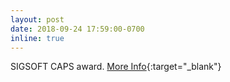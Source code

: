 ```yaml
---
layout: post
date: 2018-09-24 17:59:00-0700
inline: true
---
```


SIGSOFT CAPS award. [More Info](https://www.sigsoft.org/resources/caps.html#grad){:target="\_blank"}

